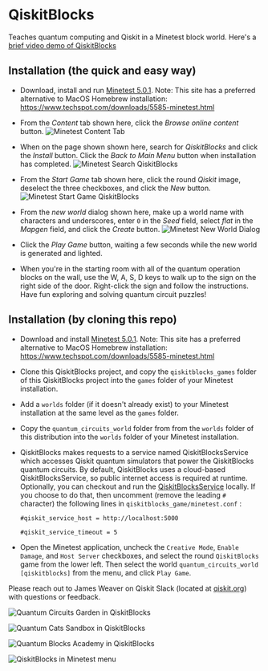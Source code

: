 # QiskitBlocks
Teaches quantum computing and Qiskit in a Minetest block world. Here's a [brief video demo of QiskitBlocks](https://vimeo.com/356185384)

## Installation (the quick and easy way)
- Download, install and run [Minetest 5.0.1](https://www.minetest.net/). Note: This site has a preferred alternative to MacOS Homebrew installation: https://www.techspot.com/downloads/5585-minetest.html

- From the *Content* tab shown here, click the *Browse online content* button. 
![Minetest Content Tab](https://github.com/JavaFXpert/QiskitBlocks/raw/master/minetest_content_tab.png)

- When on the page shown shown here, search for *QiskitBlocks* and click the *Install* button. Click the *Back to Main Menu* button when installation has completed.
![Minetest Search QiskitBlocks](https://github.com/JavaFXpert/QiskitBlocks/raw/master/minetest_search_qiskitblocks.png)

- From the *Start Game* tab shown here, click the round *Qiskit* image, deselect the three checkboxes, and click the *New* button.
![Minetest Start Game QiskitBlocks](https://github.com/JavaFXpert/QiskitBlocks/raw/master/minetest_startgame_qiskitblocks.png)

- From the *new world* dialog shown here, make up a world name with characters and underscores, enter `0` in the *Seed* field, select *flat* in the *Mapgen* field, and click the *Create* button.
![Minetest New World Dialog](https://github.com/JavaFXpert/QiskitBlocks/raw/master/minetest_newworld_qiskitblocks.png)

- Click the *Play Game* button, waiting a few seconds while the new world is generated and lighted.

- When you're in the starting room with all of the quantum operation blocks on the wall, use the W, A, S, D keys to walk up to the sign on the right side of the door. Right-click the sign and follow the instructions. Have fun exploring and solving quantum circuit puzzles! 

## Installation (by cloning this repo)
- Download and install [Minetest 5.0.1](https://www.minetest.net/). Note: This site has a preferred alternative to MacOS Homebrew installation: https://www.techspot.com/downloads/5585-minetest.html

- Clone this QiskitBlocks project, and copy the `qiskitblocks_games` folder of this QiskitBlocks project into the `games` folder of your 
  Minetest installation.

- Add a `worlds` folder (if it doesn't already exist) to your Minetest installation at the same 
  level as the `games` folder. 

- Copy the `quantum_circuits_world` folder from from the `worlds` folder of this distribution into 
  the `worlds` folder of your Minetest installation.

- QiskitBlocks makes requests to a service named QiskitBlocksService which accesses Qiskit quantum simulators that power the QiskitBlocks quantum circuits. By default, QiskitBlocks uses a cloud-based QiskitBlocksService, so public internet access is required at runtime. Optionally, you can checkout and run the [QiskitBlocksService](https://github.com/JavaFXpert/QiskitBlocksService) locally. If you choose to do that, then uncomment (remove the leading `#` character) the following lines in `qiskitblocks_game/minetest.conf` :

  ```
  #qiskit_service_host = http://localhost:5000
  ```

  ```
  #qiskit_service_timeout = 5 
  ```

- Open the Minetest application, uncheck the `Creative Mode`, `Enable Damage`, and `Host Server` checkboxes, and select the round `QiskitBlocks` game from the lower left. Then select the world `quantum_circuits_world [qiskitblocks]` from the menu, and click `Play Game`.

Please reach out to James Weaver on Qiskit Slack (located at [qiskit.org](http://qiskit.org)) with questions or feedback.

![Quantum Circuits Garden in QiskitBlocks](https://github.com/JavaFXpert/QiskitBlocks/raw/master/quantum_circuits_garden.png)

![Quantum Cats Sandbox in QiskitBlocks](https://github.com/JavaFXpert/QiskitBlocks/raw/master/quantum_cats_sandbox.png)

![Quantum Blocks Academy in QiskitBlocks](https://github.com/JavaFXpert/QiskitBlocks/raw/master/quantum_blocks_academy.png)

![QiskitBlocks in Minetest menu](https://github.com/JavaFXpert/QiskitBlocks/raw/master/qiskitblocks_minetest_screen.png)
